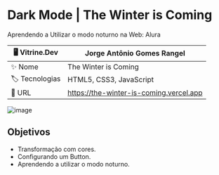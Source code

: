 # Dark Mode | The Winter is Coming

Aprendendo a Utilizar o modo noturno na Web: Alura

| 🖥️ Vitrine.Dev |  Jorge Antônio Gomes Rangel   |
| -------------  | --- |
| :sparkles: Nome        | The Winter is Coming
| :label: Tecnologias | HTML5, CSS3, JavaScript
| :rocket: URL         | https://the-winter-is-coming.vercel.app

<!-- Inserir imagem com a #vitrinedev ao final do link -->
![image](https://github.com/JorgeRangell/Dark-Mode-Knowledge/assets/101427212/66e08038-ecec-43d2-b476-c0cd2f9bc92a)

## Objetivos

* Transformação com cores.
* Configurando um Button.
* Aprendendo a utilizar o modo noturno.
